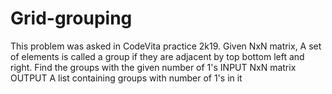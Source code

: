 # Grid-grouping
This problem was asked in CodeVita practice 2k19. 
Given NxN matrix, A set of elements is called a group if they are adjacent by top bottom left and right. Find the groups with the
given number of 1's
INPUT
NxN matrix
OUTPUT
A list containing groups with number of 1's in it
